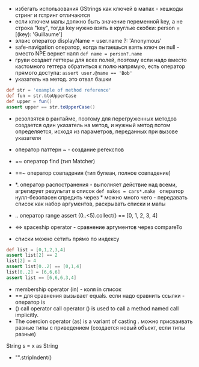 - избегать использования GStrings как ключей в мапах - хешкоды стринг и гстринг отличаются
- если ключем мапы должно быть значение переменной key, а не строка "key", тогда key нужно взять в круглые скобки: person = [(key): 'Guillaume'] 
- элвис оператор displayName = user.name ?: 'Anonymous'
- safe-navigation оператор, когда пытаешься взять ключ он null - вместо NPE  вернет налл `def name = person?.name`
- груви создает геттеры для всех полей, поэтому если надо вместо кастомного геттера обратиться к полю напрямую, есть оператор прямого доступа: `assert user.@name == 'Bob' `
- указатель на метод. это отвал башки  
```groovy
def str = 'example of method reference'            
def fun = str.&toUpperCase                         
def upper = fun()                                  
assert upper == str.toUpperCase()
```

- резолвятся в рантайме, поэтому для перегруженных методов создается один указатель на метод,  и нужный метод потом определяется, исходя из параметров, переданных при вызове указателя

- оператор паттерн ~ - создание регекспов 
- =~ оператор find (тип Matcher)
- ==~ оператор совпадения (тип булеан, полное совпадение)
- *. оператор распостранения - выполняет действие над всеми, агрегирует результат в список  `def makes = cars*.make `  оператор нулл-безопасен
спредить через * можно много чего - передавать список как набор аргументов, раскрывать списки и мапы
- .. оператор range assert (0..&lt;5).collect() == [0, 1, 2, 3, 4] 
- <=> spaceship operator - сравнение аргументов через compareTo

- списки можно сетить прямо по индексу
```groovy
def list = [0,1,2,3,4]
assert list[2] == 2                         
list[2] = 4                                 
assert list[0..2] == [0,1,4]                
list[0..2] = [6,6,6]                        
assert list == [6,6,6,3,4] 
```

- membership operator (in)  - коля in список
- == для сравнения вызывает equals. если надо сравнить ссылки -  оператор is 
- () call operator call operator () is used to call a method named call implicitly.
- The coercion operator (as) is a variant of casting . можно присваивать разные типы с приведением (создается новый объект,  если типы разные)  

String s = x as String 


- "".stripIndent()











